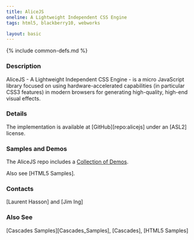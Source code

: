 ```yaml
---
title: AliceJS
oneline: A Lightweight Independent CSS Engine
tags: html5, blackberry10, webworks

layout: basic
---
```

{% include common-defs.md %}

### Description
AliceJS - A Lightweight Independent CSS Engine - is a micro JavaScript library focused on using hardware-accelerated capabilities
(in particular CSS3 features) in modern browsers for generating high-quality, high-end visual effects.

### Details

The implementation is available at [GitHub][repo:alicejs] under an [ASL2] license.

### Samples and Demos

The AliceJS repo includes a [Collection of Demos](http://blackberry.github.com/Alice/demos/index.html).

Also see [HTML5 Samples].

### Contacts
[Laurent Hasson] and [Jim Ing]

### Also See
[Cascades Samples][Cascades_Samples], [Cascades], [HTML5 Samples]
